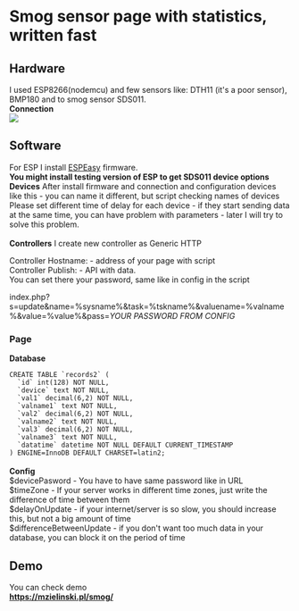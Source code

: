 <h1>Smog sensor page with statistics, written fast</h1>
<h2>Hardware</h2>
I used ESP8266(nodemcu) and few sensors like: DTH11 (it's a poor sensor), BMP180 and to smog sensor SDS011. <br>
<b>Connection</b><br>
<img src="smogsensor/pictures/scheme.png"><br>
<h2>Software</h2>
For ESP I install <a href="https://github.com/letscontrolit/ESPEasy">ESPEasy</a> firmware. <br>
<b>You might install testing version of ESP to get SDS011 device options</b><br>
<b>Devices</b>
After install firmware and connection and configuration devices like this - you can name it different, but script checking names of devices<br>
Please set different time of delay for each device - if they start sending data at the same time, you can have problem with parameters - later I will try to solve this problem.<br>
<br><b>Controllers</b>
I create new controller as Generic HTTP<br>

Controller Hostname: - address of your page with script<br>
Controller Publish: - API with data.<br>
You can set there your password, same like in config in the script<br> 

index.php?s=update&name=%sysname%&task=%tskname%&valuename=%valname%&value=%value%&pass=<i>YOUR PASSWORD FROM CONFIG</i><br> 
<h3>Page</h3>
<b>Database</b><br>
<code>
CREATE TABLE `records2` (
  `id` int(128) NOT NULL,
  `device` text NOT NULL,
  `val1` decimal(6,2) NOT NULL,
  `valname1` text NOT NULL,
  `val2` decimal(6,2) NOT NULL,
  `valname2` text NOT NULL,
  `val3` decimal(6,2) NOT NULL,
  `valname3` text NOT NULL,
  `datatime` datetime NOT NULL DEFAULT CURRENT_TIMESTAMP
) ENGINE=InnoDB DEFAULT CHARSET=latin2;
</code><br>
<b>Config</b><br>
$devicePasword  - You have to have same password like in URL<br>
$timeZone - If your server works in different time zones, just write the difference of time between them<br>
$delayOnUpdate - if your internet/server is so slow, you should increase this, but not a big amount of time<br>
$differenceBetweenUpdate - if you don't want too much data in your database, you can block it on the period of time<br>
<h2>Demo</h2>
You can check demo <br>
<b><a href="https://mzielinski.pl/smog/">https://mzielinski.pl/smog/</a>
